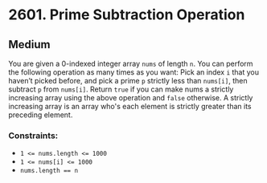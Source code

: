 # 2601. Prime Subtraction Operation

## Medium

You are given a 0-indexed integer array `nums` of length `n`. You can perform the following operation as many times as
you want: Pick an index `i` that you haven’t picked before, and pick a prime `p` strictly less than `nums[i]`, then
subtract `p` from `nums[i]`. Return `true` if you can make nums a strictly increasing array using the above operation
and `false` otherwise. A strictly increasing array is an array who's each element is strictly greater than its preceding
element.

### Constraints:

- `1 <= nums.length <= 1000`
- `1 <= nums[i] <= 1000`
- `nums.length == n`
